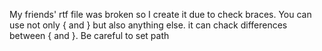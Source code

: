 My friends' rtf file was broken so I create  it due to check braces.
You can use not only { and } but also anything else.
it can chack differences between { and }.
Be careful to set path
